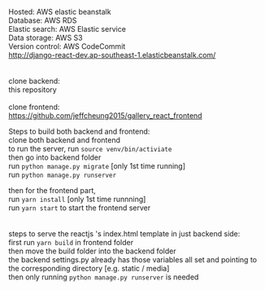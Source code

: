 Hosted: AWS elastic beanstalk <br/>
Database: AWS RDS <br/>
Elastic search: AWS Elastic service <br/>
Data storage: AWS S3 <br/>
Version control: AWS CodeCommit <br/>
http://django-react-dev.ap-southeast-1.elasticbeanstalk.com/<br/>
<br/>
<br/>
clone backend:<br/>
this repository<br/><br/>
clone frontend:<br/>
https://github.com/jeffcheung2015/gallery_react_frontend<br/>

Steps to build both backend and frontend:<br/>
clone both backend and frontend <br/>
to run the server, run `source venv/bin/activiate`<br/>
then go into backend folder<br/>
run `python manage.py migrate` [only 1st time running]<br/>
run `python manage.py runserver`<br/>

then for the frontend part,<br/>
run `yarn install` [only 1st time runnning]<br/>
run `yarn start` to start the frontend server<br/>
<br/>
<br/>
steps to serve the reactjs 's index.html template in just backend side:<br/>
first run `yarn build` in frontend folder<br/>
then move the build folder into the backend folder<br/>
the backend settings.py already has those variables all set and pointing to the corresponding directory [e.g. static / media]<br/>
then only running `python manage.py runserver` is needed<br/>

